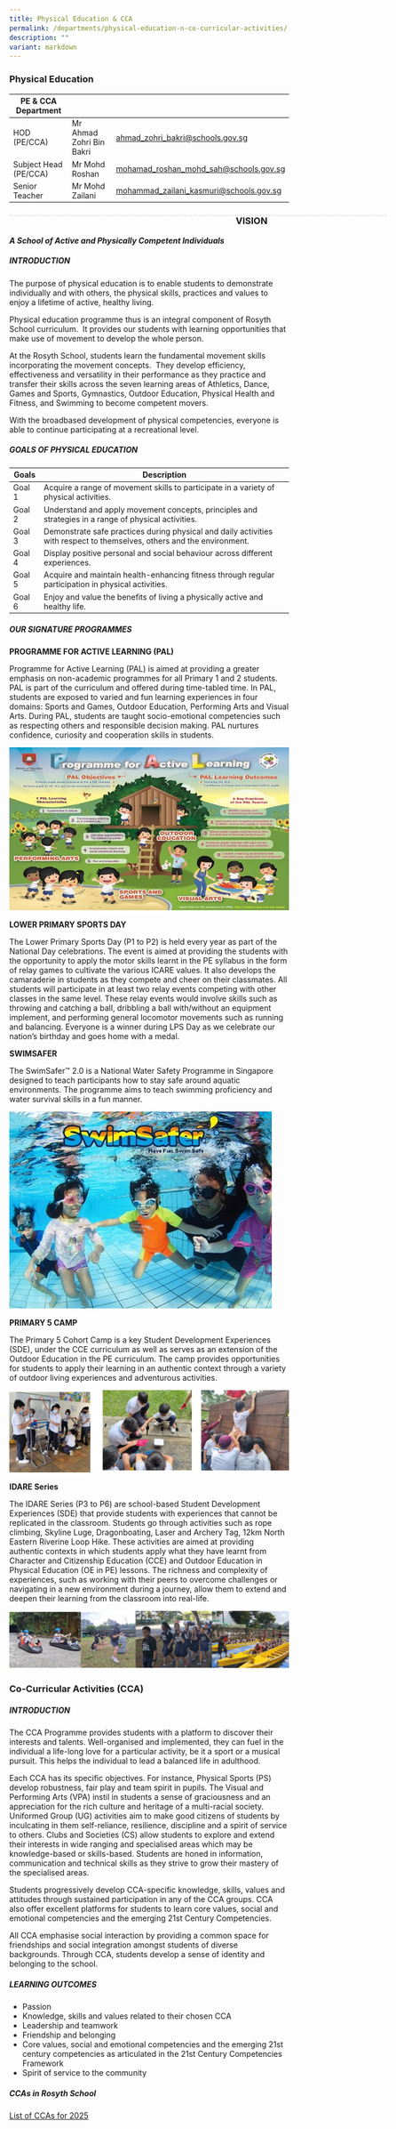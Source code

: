 ```yaml
---
title: Physical Education & CCA
permalink: /departments/physical-education-n-co-curricular-activities/
description: ""
variant: markdown
---
```

### Physical Education

| PE &amp; CCA Department |  | |
| -------- | -------- | -------- |
| HOD (PE/CCA) | Mr Ahmad Zohri Bin Bakri | ahmad_zohri_bakri@schools.gov.sg |
| Subject Head (PE/CCA) | Mr Mohd Roshan| mohamad_roshan_mohd_sah@schools.gov.sg |
| Senior Teacher | Mr Mohd Zailani | mohammad_zailani_kasmuri@schools.gov.sg |

<div style="line-height: 19.6px; width: 408px; float: left;"><div style="margin-top: 8px; margin-bottom: 8px; line-height: 19.6px; width: 680px; border-bottom: 1px dashed rgb(204, 204, 204); height: 1px; clear: both;"></div></div>

### VISION <br>
***A School of Active and Physically Competent Individuals***


##### INTRODUCTION <br>

The purpose of physical education is to enable students to demonstrate individually and with others, the physical skills, practices and values to enjoy a lifetime of active, healthy living.

Physical education programme thus is an integral component of Rosyth School curriculum.&nbsp; It provides our students with learning opportunities that make use of movement to develop the whole person.

At the Rosyth School, students learn the fundamental movement skills incorporating the movement concepts.&nbsp; They develop efficiency, effectiveness and versatility in their performance as they practice and transfer their skills across the seven learning areas of Athletics, Dance, Games and Sports, Gymnastics, Outdoor Education, Physical Health and Fitness, and Swimming to become competent movers.

With the broadbased development of physical competencies, everyone is able to continue participating at a recreational level.

##### GOALS OF PHYSICAL EDUCATION <br>

| Goals | Description | 
| -------- | -------- | 
| Goal 1 | Acquire a range of movement skills to participate in a variety of physical activities. | 
| Goal 2 | Understand and apply movement concepts, principles and strategies in a range of physical activities. | 
| Goal 3 | Demonstrate safe practices during physical and daily activities with respect to themselves, others and the environment. | 
| Goal 4 | Display positive personal and social behaviour across different experiences. | 
| Goal 5 | Acquire and maintain health-enhancing fitness through regular participation in physical activities. | 
| Goal 6 | Enjoy and value the benefits of living a physically active and healthy life. | 

##### OUR SIGNATURE PROGRAMMES <br>

**PROGRAMME FOR ACTIVE LEARNING (PAL)**<br>

Programme for Active Learning (PAL) is aimed at providing a greater emphasis on non-academic programmes for all Primary 1 and 2 students.  PAL is part of the curriculum and offered during time-tabled time. In PAL, students are exposed to varied and fun learning experiences in four domains: Sports and Games, Outdoor Education, Performing Arts and Visual Arts.  During PAL, students are taught socio-emotional competencies such as respecting others and responsible decision making. PAL nurtures confidence, curiosity and cooperation skills in students. 

![](/images/PE1.jpg)

**LOWER PRIMARY SPORTS DAY**<br>

The Lower Primary Sports Day (P1 to P2) is held every year as part of the National Day celebrations. The event is aimed at providing the students with the opportunity to apply the motor skills learnt in the PE syllabus in the form of relay games to cultivate the various ICARE values.  It also develops the camaraderie in students as they compete and cheer on their classmates.  All students will participate in at least two relay events competing with other classes in the same level.  These relay events would involve skills such as throwing and catching a ball, dribbling a ball with/without an equipment implement, and performing general locomotor movements such as running and balancing.  Everyone is a winner during LPS Day as we celebrate our nation’s birthday and goes home with a medal.

**SWIMSAFER** <br>

The SwimSafer™ 2.0 is a National Water Safety Programme in Singapore designed to teach participants how to stay safe around aquatic environments. The programme aims to teach swimming proficiency and water survival skills in a fun manner. 

![](/images/PE2.jpg)

**PRIMARY 5 CAMP** <br>

The Primary 5 Cohort Camp is a key Student Development Experiences (SDE), under the CCE curriculum as well as serves as an extension of the Outdoor Education in the PE curriculum. The camp provides opportunities for students to apply their learning in an authentic context through a variety of outdoor living experiences and adventurous activities.

![](/images/PE3.jpg)

**IDARE Series** <br>

The IDARE Series (P3 to P6) are school-based Student Development Experiences (SDE) that provide students with experiences that cannot be replicated in the classroom.  Students go through activities such as rope climbing, Skyline Luge, Dragonboating, Laser and Archery Tag, 12km North Eastern Riverine Loop Hike.  These activities are aimed at providing authentic contexts in which students apply what they have learnt from Character and Citizenship Education (CCE) and Outdoor Education in Physical Education (OE in PE) lessons. 
The richness and complexity of experiences, such as working with their peers to overcome challenges or navigating in a new environment during a journey, allow them to extend and deepen their learning from the classroom into real-life.

![](/images/PE4.jpg)

### Co-Curricular Activities (CCA)

##### INTRODUCTION <br>

The CCA Programme provides students with a platform to discover their interests and talents. Well-organised and implemented, they can fuel in the individual a life-long love for a particular activity, be it a sport or a musical pursuit. This helps the individual to lead a balanced life in adulthood. 

Each CCA has its specific objectives. For instance, Physical Sports (PS) develop robustness, fair play and team spirit in pupils. The Visual and Performing Arts (VPA) instil in students a sense of graciousness and an appreciation for the rich culture and heritage of a multi-racial society. Uniformed Group (UG) activities aim to make good citizens of students by inculcating in them self-reliance, resilience, discipline and a spirit of service to others. Clubs and Societies (CS) allow students to explore and extend their interests in wide ranging and specialised areas which may be knowledge-based or skills-based. Students are honed in information, communication and technical skills as they strive to grow their mastery of the specialised areas.

Students progressively develop CCA-specific knowledge, skills, values and attitudes through sustained participation in any of the CCA groups. CCA also offer excellent platforms for students to learn core values, social and emotional competencies and the emerging 21st Century Competencies. 

All CCA emphasise social interaction by providing a common space for friendships and social integration amongst students of diverse backgrounds. Through CCA, students develop a sense of identity and belonging to the school. 

##### LEARNING OUTCOMES <br>

* Passion	
* Knowledge, skills and values related to their chosen CCA
* Leadership and teamwork
* Friendship and belonging	
* Core values, social and emotional competencies and the emerging 21st century competencies as articulated in the 21st Century Competencies Framework 
* Spirit of service to the community	

##### CCAs in Rosyth School <br>

[List of CCAs for 2025](/files/2025%20PE%20CCA/CCA_Option_Schedule_for_P4_2025_Annex_A_Final.pdf)